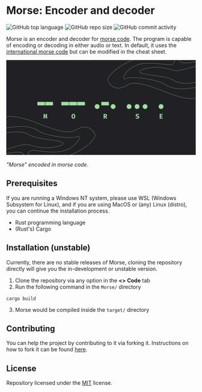 # Morse: Encoder and decoder

![GitHub top language](https://img.shields.io/github/languages/top/NotAlternate/DuoHexyne?color=A0E0A0&style=flat-square)
![GitHub repo size](https://img.shields.io/github/repo-size/NotAlternate/DuoHexyne?color=A0E0A0&style=flat-square)
![GitHub commit activity](https://img.shields.io/github/commit-activity/m/NotAlternate/DuoHexyne?color=A0E0A0&style=flat-square)

Morse is an encoder and decoder for [morse code](). The program is capable of encoding or decoding in either audio or text. In default, it uses the [international morse code]() but can be modified in the cheat sheet.

<p align="center"><img alt="Morse in morse code" src="./morse.svg"></p>

*"Morse" encoded in morse code.*

## Prerequisites

If you are running a Windows NT system, please use WSL (Windows Subsystem for Linux), and if you are using MacOS or (any) Linux (distro), you can continue the installation process.

- Rust programming language
- (Rust's) Cargo

## Installation (unstable)

Currently, there are no stable releases of Morse, cloning the repository directly will give you the in-development or unstable version.

1. Clone the repository via any option in the **<> Code** tab
2. Run the following command in the `Morse/` directory
```
cargo build
```
3. Morse would be compiled inside the `target/` directory

## Contributing

You can help the project by contributing to it via forking it. Instructions on how to fork it can be found [here](https://docs.github.com/en/get-started/quickstart/contributing-to-projects).

## License

Repository licensed under the [MIT](LICENSE) license.